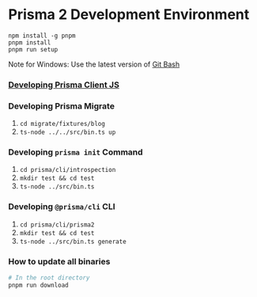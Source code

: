 # Prisma 2 Development Environment

```console
npm install -g pnpm
pnpm install
pnpm run setup
```

Note for Windows: Use the latest version of [Git Bash](https://gitforwindows.org/)

### [Developing Prisma Client JS](https://github.com/prisma/prisma-client-js/tree/master/packages/photon#contributing)

### Developing Prisma Migrate

1. `cd migrate/fixtures/blog`
2. `ts-node ../../src/bin.ts up`

### Developing `prisma init` Command

1. `cd prisma/cli/introspection`
2. `mkdir test && cd test`
3. `ts-node ../src/bin.ts`

### Developing `@prisma/cli` CLI

1. `cd prisma/cli/prisma2`
2. `mkdir test && cd test`
3. `ts-node ../src/bin.ts generate`

### How to update all binaries

```bash
# In the root directory
pnpm run download
```
